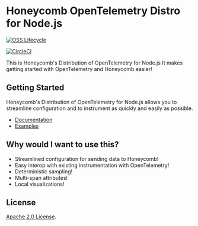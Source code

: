 # Honeycomb OpenTelemetry Distro for Node.js

[![OSS Lifecycle](https://img.shields.io/osslifecycle/honeycombio/honeycomb-opentelemetry-node)](https://github.com/honeycombio/home/blob/main/honeycomb-oss-lifecycle-and-practices.md)
<!-- TODO: uncomment once repo is public -->
[![CircleCI](https://circleci.com/gh/honeycombio/honeycomb-opentelemetry-node.svg?style=shield)](https://circleci.com/gh/honeycombio/honeycomb-opentelemetry-node)

This is Honeycomb's Distribution of OpenTelemetry for Node.js
It makes getting started with OpenTelemetry and Honeycomb easier!

## Getting Started

Honeycomb's Distribution of OpenTelemetry for Node.js allows you to streamline configuration and to instrument as quickly and easily as possible.

- [Documentation](https://docs.honeycomb.io/getting-data-in/opentelemetry/node-distro/)
- [Examples](/examples/)

## Why would I want to use this?

- Streamlined configuration for sending data to Honeycomb!
- Easy interop with existing instrumentation with OpenTelemetry!
- Deterministic sampling!
- Multi-span attributes!
- Local visualizations!

## License

[Apache 2.0 License](./LICENSE).
